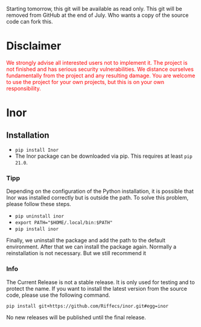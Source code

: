 Starting tomorrow, this git will be available as read only. This git will be removed from GitHub at the end of July.
Who wants a copy of the source code can fork this. 

# Disclaimer
<span style="color: red">
 We strongly advise all interested users not to implement it. The project is not finished and has serious security vulnerabilities. We distance ourselves fundamentally from the project and any resulting damage. You are welcome to use the project for your own projects, but this is on your own responsibility. 
</span>

# Inor

## Installation
- ```pip install Inor```
- The Inor package can be downloaded via pip. This requires at least ``pip 21.0``.
### Tipp
Depending on the configuration of the Python installation, it is possible that Inor was installed correctly but is outside the path. To solve this problem, please follow these steps.

- ```pip uninstall inor```
- ```export PATH="$HOME/.local/bin:$PATH"```
- ```pip install inor```

Finally, we uninstall the package and add the path to the default environment. After that we can install the package again. Normally a reinstallation is not necessary. But we still recommend it


### Info
The Current Release is not a stable release. It is only used for testing and to protect the name.
If you want to install the latest version from the source code, please use the following command.
```
pip install git+https://github.com/Riffecs/inor.git#egg=inor
```
No new releases will be published until the final release.
